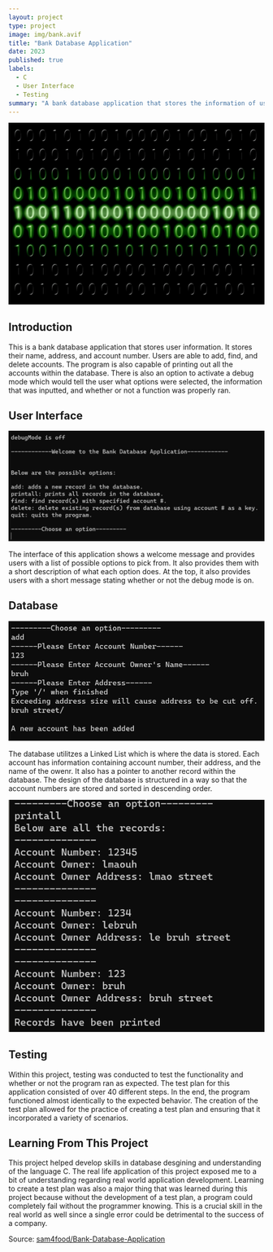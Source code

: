 ```yaml
---
layout: project
type: project
image: img/bank.avif
title: "Bank Database Application"
date: 2023
published: true
labels:
  - C
  - User Interface
  - Testing
summary: "A bank database application that stores the information of users."
---
```


<img class="img-fluid" src="../img/binaryadd/binarypic.jpg">

## Introduction

This is a bank database application that stores user information. It stores their name, address, and account number. Users are able to add, find, and delete accounts. The program is also capable of printing out all the accounts within the database. There is also an option to activate a debug mode which would tell the user what options were selected, the information that was inputted, and whether or not a function was properly ran. 

## User Interface

<img class="img-fluid" src="../img/bnkUI.png">

The interface of this application shows a welcome message and provides users with a list of possible options to pick from. It also provides them with a short description of what each option does. At the top, it also provides users with a short message stating whether or not the debug mode is on. 

## Database

<img class="img-fluid" src="../img/bnkAdd.png">

The database utilitzes a Linked List which is where the data is stored. Each account has information containing account number, their address, and the name of the owenr. It also has a pointer to another record within the database. The design of the database is structured in a way so that the account numbers are stored and sorted in descending order.

<img class="img-fluid" src="../img/bnkPall.png">

## Testing

Within this project, testing was conducted to test the functionality and whether or not the program ran as expected. The test plan for this application consisted of over 40 different steps. In the end, the program functioned almost identically to the expected behavior. The creation of the test plan allowed for the practice of creating a test plan and ensuring that it incorporated a variety of scenarios.

## Learning From This Project

This project helped develop skills in database desgining and understanding of the language C. The real life application of this project exposed me to a bit of understanding regarding real world application development. Learning to create a test plan was also a major thing that was learned during this project because without the development of a test plan, a program could completely fail without the programmer knowing. This is a crucial skill in the real world as well since a single error could be detrimental to the success of a company. 

Source: <a href="https://github.com/sam4food/Bank-Database-Application">sam4food/Bank-Database-Application</a>
